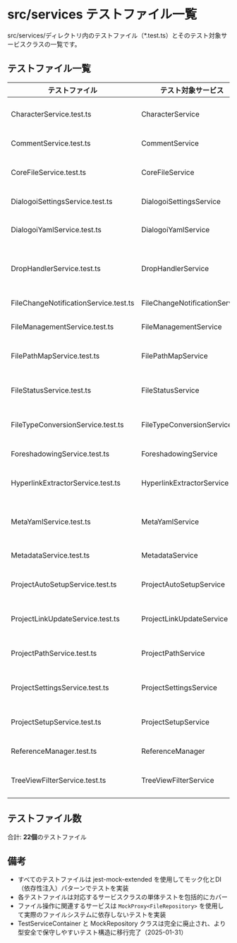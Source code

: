 # src/services テストファイル一覧

src/services/ディレクトリ内のテストファイル（*.test.ts）とそのテスト対象サービスクラスの一覧です。

## テストファイル一覧

| テストファイル | テスト対象サービス | 説明 |
|----------------|-------------------|------|
| CharacterService.test.ts | CharacterService | キャラクター情報管理サービス |
| CommentService.test.ts | CommentService | コメント機能サービス |
| CoreFileService.test.ts | CoreFileService | 基本的なファイル操作サービス |
| DialogoiSettingsService.test.ts | DialogoiSettingsService | Dialogoi設定管理サービス |
| DialogoiYamlService.test.ts | DialogoiYamlService | dialogoi.yamlファイル管理サービス |
| DropHandlerService.test.ts | DropHandlerService | ドラッグ&ドロップハンドリングサービス |
| FileChangeNotificationService.test.ts | FileChangeNotificationService | ファイル変更通知サービス |
| FileManagementService.test.ts | FileManagementService | ファイル管理サービス |
| FilePathMapService.test.ts | FilePathMapService | ファイルパスマッピングサービス |
| FileStatusService.test.ts | FileStatusService | ファイルステータス管理サービス |
| FileTypeConversionService.test.ts | FileTypeConversionService | ファイルタイプ変換サービス |
| ForeshadowingService.test.ts | ForeshadowingService | 伏線管理サービス |
| HyperlinkExtractorService.test.ts | HyperlinkExtractorService | ハイパーリンク抽出サービス |
| MetaYamlService.test.ts | MetaYamlService | .dialogoi-meta.yamlファイル管理サービス |
| MetadataService.test.ts | MetadataService | メタデータ管理サービス |
| ProjectAutoSetupService.test.ts | ProjectAutoSetupService | プロジェクト自動セットアップサービス |
| ProjectLinkUpdateService.test.ts | ProjectLinkUpdateService | プロジェクトリンク更新サービス |
| ProjectPathService.test.ts | ProjectPathService | プロジェクトパス管理サービス |
| ProjectSettingsService.test.ts | ProjectSettingsService | プロジェクト設定管理サービス |
| ProjectSetupService.test.ts | ProjectSetupService | プロジェクトセットアップサービス |
| ReferenceManager.test.ts | ReferenceManager | 参照関係管理サービス |
| TreeViewFilterService.test.ts | TreeViewFilterService | ツリービューフィルタリングサービス |

## テストファイル数

合計: **22個**のテストファイル

## 備考

- すべてのテストファイルは jest-mock-extended を使用してモック化とDI（依存性注入）パターンでテストを実装
- 各テストファイルは対応するサービスクラスの単体テストを包括的にカバー
- ファイル操作に関連するサービスは `MockProxy<FileRepository>` を使用して実際のファイルシステムに依存しないテストを実装
- TestServiceContainer と MockRepository クラスは完全に廃止され、より型安全で保守しやすいテスト構造に移行完了（2025-01-31）